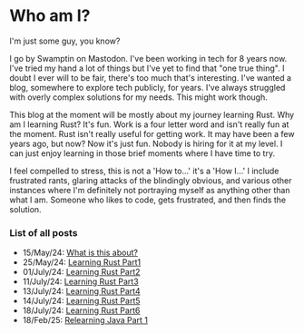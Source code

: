# Who am I?

I'm just some guy, you know?

I go by Swamptin on Mastodon. I've been working in tech for 8 years now. I've tried my hand a lot of things but I've yet to find that "one true thing". I doubt I
ever will to be fair, there's too much that's interesting. I've wanted a blog, somewhere to explore tech publicly, for years. I've always struggled with overly
complex solutions for my needs. This might work though.

This blog at the moment will be mostly about my journey learning Rust. Why am I learning Rust? It's fun. Work is a four letter word and isn't really fun at the
moment. Rust isn't really useful for getting work. It may have been a few years ago, but now? Now it's just fun. Nobody is hiring for it at my level. I can just
enjoy learning in those brief moments where I have time to try.

I feel compelled to stress, this is not a 'How to...' it's a 'How I...' I include frustrated rants, glaring attacks of the blindingly obvious, and various other
instances where I'm definitely not portraying myself as anything other than what I am. Someone who likes to code, gets frustrated, and then finds the solution.

### List of all posts

- 15/May/24: [What is this about?](goals.md)
- 25/May/24: [Learning Rust Part1](rust_part1.md)
- 01/July/24: [Learning Rust Part2](rust_part2.md)
- 11/July/24: [Learning Rust Part3](rust_part3.md)
- 13/July/24: [Learning Rust Part4](rust_part4.md)
- 14/July/24: [Learning Rust Part5](rust_part5.md)
- 18/July/24: [Learning Rust Part6](rust_part6.md)
- 18/Feb/25: [Relearning Java Part 1](java_part1.md)
